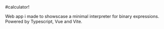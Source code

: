 #calculator!

Web app i made to showscase a minimal interpreter for binary expressions.
Powered by Typescript, Vue and Vite.